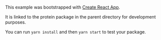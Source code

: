 This example was bootstrapped with [Create React App](https://github.com/facebook/create-react-app).

It is linked to the protein package in the parent directory for development purposes.

You can run `yarn install` and then `yarn start` to test your package.
